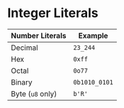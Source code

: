 # Integer Literals

| Number Literals  | Example       |
|------------------|---------------|
| Decimal          | `23_244`      |
| Hex              | `0xff`        |
| Octal            | `0o77`        |
| Binary           | `0b1010_0101` |
| Byte (`u8` only) | `b'R'`        |
